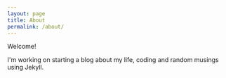 ```yaml
---
layout: page
title: About
permalink: /about/
---
```


Welcome!

I'm working on starting a blog about my life, coding and random musings using Jekyll.

